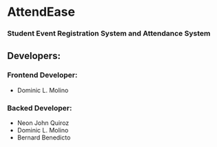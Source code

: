 # AttendEase

### Student Event Registration System and Attendance System

## Developers:

### Frontend Developer:

- Dominic L. Molino

### Backed Developer:

- Neon John Quiroz
-  Dominic L. Molino
- Bernard Benedicto
